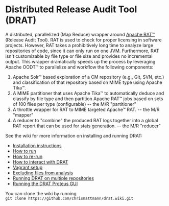 Distributed Release Audit Tool (DRAT)
====
 
A distributed, parallelized (Map Reduce) wrapper around [Apache RAT&trade;](http://creadur.apache.org/rat/) (Release Audit Tool). RAT is used to check for proper licensing in software projects. However, RAT takes a prohibitively long time to analyze large repositories of code, since it can only run on one JVM. Furthermore, RAT isn't customizable by file type or file size and provides no incremental output. This wrapper dramatically speeds up the process by leveraging Apache OODT&trade; to parallelize and workflow the following components:

1. Apache Solr&trade; based exploration of a CM repository (e.g., Git, SVN, etc.) and classification of that repository based on MIME type using Apache Tika&trade;.
2. A MIME partitioner that uses Apache Tika&trade; to automatically deduce and classify by file type and then partition Apache RAT&trade; jobs based on sets of 100 files per type (configurable) -- the M/R "partitioner"
3. A throttle wrapper for RAT to MIME targeted Apache&trade; RAT. -- the M/R "mapper"
4. A reducer to "combine" the produced RAT logs together into a global RAT report that can be used for stats generation. -- the M/R "reducer"

See the wiki for more information on installing and running DRAT:  
* [Installation instructions](https://github.com/chrismattmann/drat/wiki/Installation)  
* [How to run](https://github.com/chrismattmann/drat/wiki/How-to-Run)  
* [How to re-run](https://github.com/chrismattmann/drat/wiki/Re-running-DRAT)  
* [How to interact with DRAT](https://github.com/chrismattmann/drat/wiki/Interacting-with-DRAT)  
* [Vagrant setup](https://github.com/chrismattmann/drat/wiki/Vagrant)
* [Excluding files from analysis](https://github.com/chrismattmann/drat/wiki/RegEx-exclude-file)
* [Running DRAT on multiple repositories](https://github.com/chrismattmann/drat/wiki/DRAT-Sequential)
* [Running the DRAT Proteus GUI](https://github.com/chrismattmann/drat/wiki/Proteus---A-GUI-for-DRAT)

You can clone the wiki by running  
`git clone https://github.com/chrismattmann/drat.wiki.git`
